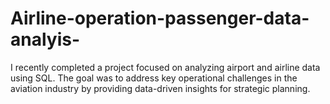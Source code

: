 # Airline-operation-passenger-data-analyis-
I recently completed a project focused on analyzing airport and airline data using SQL. The goal was to address key operational challenges in the aviation industry by providing data-driven insights for strategic planning.
